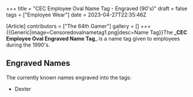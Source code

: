 +++
title = "CEC Employee Oval Name Tag - Engraved (90's)"
draft = false
tags = ["Employee Wear"]
date = 2023-04-27T22:35:46Z

[Article]
contributors = ["The 64th Gamer"]
gallery = []
+++
{{Generic|image=Censoredovalnametag1.png|desc=Name Tag}}The **_CEC Employee Oval Engraved Name Tag**_ is a name tag given to employees during the 1990's.

## Engraved Names ##
The currently known names engraved into the tags:

* Dexter


